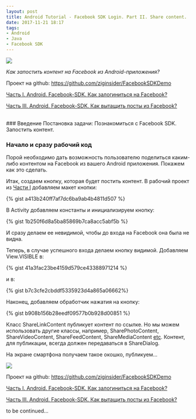 ```yaml
---
layout: post
title: Android Tutorial - Facebook SDK Login. Part II. Share content.
date: 2017-11-21 18:17
tags:
- Android
- Java
- Facebook SDK
---
```

<img src="{{ site.baseurl }}/images/facebook-login_small.png">
<br>

*Как запостить контент на Facebook из Android-приложения?*

Проект на github: <a href="https://github.com/ziginsider/FacebookSDKDemo/tree/share_post">https://github.com/ziginsider/FacebookSDKDemo</a>

<a href="https://ziginsider.github.io/Facebook_SDK_Login/">Часть I. Android. Facebook-SDK. Как залогиниться на Facebook?</a>

<a href="https://ziginsider.github.io/Facebook_SDK_Login_3/">Часть III. Android. Facebook-SDK. Как вытащить посты из Facebook?</a>

<br>
### Введение
Постановка задачи: Познакомиться с Facebook SDK. Запостить контент.

### Начало и сразу рабочий код

Порой необходимо дать возможность пользователю поделиться каким-либо контентом на Facebook из вашего Android приложения. Покажем как это сделать.

Итак, создаем кнопку, которая будет постить контент. В рабочий проект из <a href="https://ziginsider.github.io/Facebook_SDK_Login/">Части I</a> добавляем макет кнопки:

{% gist a413b240ff7af7dc6ba9ab4b4811d507 %}

В Activity добавляем константы и инициализируем кнопку:

{% gist 1b250f6d8a5ba85869b7ca8acc5abf5b %}

И сразу делаем ее невидимой, чтобы до входа на Facebook она была не видна.

Теперь, в случае успешного входа делаем кнопку видимой. Добавляем View.VISIBLE в:

{% gist 41a3fac23be4159d579ce43388971214 %}

и в:

{% gist b7c3cfe2cbddf5335923d4a865a06662%}

Наконец, добавляем обработчик нажатия на кнопку:

{% gist b908b156b28eedf09577b0b928d00851 %}

Класс ShareLinkContent публикует контент по ссылке. Но мы можем использовать другие классы, например, SharePhotoContent, ShareVideoContent, ShareFeedContent, ShareMediaContent <a href="https://developers.facebook.com/docs/sharing/android">etc</a>. Контент, для публикации, всегда должен передаваться в ShareDialog.

На экране смартфона получаем такое окошко, публикуем...

<img src="{{ site.baseurl }}/images/share_content_facebook.png">

Проект на github: <a href="https://github.com/ziginsider/FacebookSDKDemo/tree/share_post">https://github.com/ziginsider/FacebookSDKDemo</a>

<a href="https://ziginsider.github.io/Facebook_SDK_Login/">Часть I. Android. Facebook-SDK. Как залогиниться на Facebook?</a>

<a href="https://ziginsider.github.io/Facebook_SDK_Login_3/">Часть III. Android. Facebook-SDK. Как вытащить посты из Facebook?</a>

to be continued...

